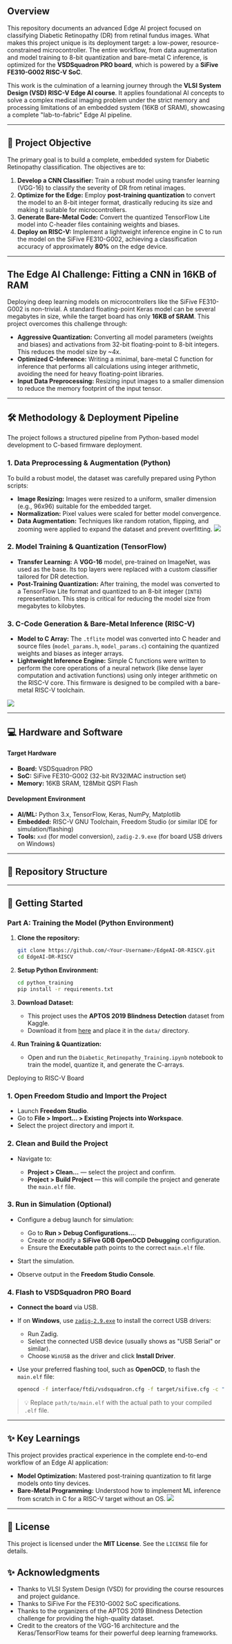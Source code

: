 
## Overview

This repository documents an advanced Edge AI project focused on classifying Diabetic Retinopathy (DR) from retinal fundus images. What makes this project unique is its deployment target: a low-power, resource-constrained microcontroller. The entire workflow, from data augmentation and model training to 8-bit quantization and bare-metal C inference, is optimized for the **VSDSquadron PRO board**, which is powered by a **SiFive FE310-G002 RISC-V SoC**.

This work is the culmination of a learning journey through the **VLSI System Design (VSD) RISC-V Edge AI course**. It applies foundational AI concepts to solve a complex medical imaging problem under the strict memory and processing limitations of an embedded system (16KB of SRAM), showcasing a complete "lab-to-fabric" Edge AI pipeline.

-----

## 🎯 Project Objective

The primary goal is to build a complete, embedded system for Diabetic Retinopathy classification. The objectives are to:

1.  **Develop a CNN Classifier:** Train a robust model using transfer learning (VGG-16) to classify the severity of DR from retinal images.
2.  **Optimize for the Edge:** Employ **post-training quantization** to convert the model to an 8-bit integer format, drastically reducing its size and making it suitable for microcontrollers.
3.  **Generate Bare-Metal Code:** Convert the quantized TensorFlow Lite model into C-header files containing weights and biases.
4.  **Deploy on RISC-V:** Implement a lightweight inference engine in C to run the model on the SiFive FE310-G002, achieving a classification accuracy of approximately **80%** on the edge device.

-----

## The Edge AI Challenge: Fitting a CNN in 16KB of RAM

Deploying deep learning models on microcontrollers like the SiFive FE310-G002 is non-trivial. A standard floating-point Keras model can be several megabytes in size, while the target board has only **16KB of SRAM**. This project overcomes this challenge through:

  * **Aggressive Quantization:** Converting all model parameters (weights and biases) and activations from 32-bit floating-point to 8-bit integers. This reduces the model size by \~4x.
  * **Optimized C-Inference:** Writing a minimal, bare-metal C function for inference that performs all calculations using integer arithmetic, avoiding the need for heavy floating-point libraries.
  * **Input Data Preprocessing:** Resizing input images to a smaller dimension to reduce the memory footprint of the input tensor.

-----

## 🛠️ Methodology & Deployment Pipeline

The project follows a structured pipeline from Python-based model development to C-based firmware deployment.

### 1\. Data Preprocessing & Augmentation (Python)

To build a robust model, the dataset was carefully prepared using Python scripts:

  * **Image Resizing:** Images were resized to a uniform, smaller dimension (e.g., 96x96) suitable for the embedded target.
  * **Normalization:** Pixel values were scaled for better model convergence.
  * **Data Augmentation:** Techniques like random rotation, flipping, and zooming were applied to expand the dataset and prevent overfitting.
    ![](histogram_preprocessed.png)



### 2\. Model Training & Quantization (TensorFlow)

  * **Transfer Learning:** A **VGG-16** model, pre-trained on ImageNet, was used as the base. Its top layers were replaced with a custom classifier tailored for DR detection.
  * **Post-Training Quantization:** After training, the model was converted to a TensorFlow Lite format and quantized to an 8-bit integer (`INT8`) representation. This step is critical for reducing the model size from megabytes to kilobytes.

### 3\. C-Code Generation & Bare-Metal Inference (RISC-V)

  * **Model to C Array:** The `.tflite` model was converted into C header and source files (`model_params.h`, `model_params.c`) containing the quantized weights and biases as integer arrays.
  * **Lightweight Inference Engine:** Simple C functions were written to perform the core operations of a neural network (like dense layer computation and activation functions) using only integer arithmetic on the RISC-V core. This firmware is designed to be compiled with a bare-metal RISC-V toolchain.

![](retina_image.png)

-----

## 💻 Hardware and Software

#### Target Hardware

  * **Board:** VSDSquadron PRO
  * **SoC:** SiFive FE310-G002 (32-bit RV32IMAC instruction set)
  * **Memory:** 16KB SRAM, 128Mbit QSPI Flash

#### Development Environment

  * **AI/ML:** Python 3.x, TensorFlow, Keras, NumPy, Matplotlib
  * **Embedded:** RISC-V GNU Toolchain, Freedom Studio (or similar IDE for simulation/flashing)
  * **Tools:** `xxd` (for model conversion), `zadig-2.9.exe` (for board USB drivers on Windows)

-----

## 📂 Repository Structure

-----

## 🚀 Getting Started

### Part A: Training the Model (Python Environment)

1.  **Clone the repository:**

    ```bash
    git clone https://github.com/<Your-Username>/EdgeAI-DR-RISCV.git
    cd EdgeAI-DR-RISCV
    ```

2.  **Setup Python Environment:**

    ```bash
    cd python_training
    pip install -r requirements.txt
    ```

3.  **Download Dataset:**

      * This project uses the **APTOS 2019 Blindness Detection** dataset from Kaggle.
      * Download it from [here](https://www.kaggle.com/c/aptos2019-blindness-detection) and place it in the `data/` directory.

4.  **Run Training & Quantization:**

      * Open and run the `Diabetic_Retinopathy_Training.ipynb` notebook to train the model, quantize it, and generate the C-arrays.

Deploying to RISC-V Board

### 1. Open Freedom Studio and Import the Project

* Launch **Freedom Studio**.
* Go to **File > Import... > Existing Projects into Workspace**.
* Select the project directory and import it.

### 2. Clean and Build the Project

* Navigate to:

  * **Project > Clean...** — select the project and confirm.
  * **Project > Build Project** — this will compile the project and generate the `main.elf` file.

### 3. Run in Simulation (Optional)

* Configure a debug launch for simulation:

  * Go to **Run > Debug Configurations...**.
  * Create or modify a **SiFive GDB OpenOCD Debugging** configuration.
  * Ensure the **Executable** path points to the correct `main.elf` file.
* Start the simulation.
* Observe output in the **Freedom Studio Console**.

### 4. Flash to VSDSquadron PRO Board

* **Connect the board** via USB.

* If on **Windows**, use [`zadig-2.9.exe`](https://zadig.akeo.ie/) to install the correct USB drivers:

  * Run Zadig.
  * Select the connected USB device (usually shows as "USB Serial" or similar).
  * Choose `WinUSB` as the driver and click **Install Driver**.

* Use your preferred flashing tool, such as **OpenOCD**, to flash the `main.elf` file:

  ```bash
  openocd -f interface/ftdi/vsdsquadron.cfg -f target/sifive.cfg -c "program path/to/main.elf verify reset exit"
  ```

> 💡 Replace `path/to/main.elf` with the actual path to your compiled `.elf` file.

---


## ✨ Key Learnings

This project provides practical experience in the complete end-to-end workflow of an Edge AI application:

  * **Model Optimization:** Mastered post-training quantization to fit large models onto tiny devices.
  * **Bare-Metal Programming:** Understood how to implement ML inference from scratch in C for a RISC-V target without an OS.
![](result.png)


-----

## 📜 License

This project is licensed under the **MIT License**. See the `LICENSE` file for details.
## ✨ Acknowledgments
* Thanks to VLSI System Design (VSD) for providing the course resources and project guidance.
* Thanks to SiFive For the FE310-G002 SoC specifications.
* Thanks to the organizers of the APTOS 2019 Blindness Detection challenge for providing the high-quality dataset.
* Credit to the creators of the VGG-16 architecture and the Keras/TensorFlow teams for their powerful deep learning frameworks.
